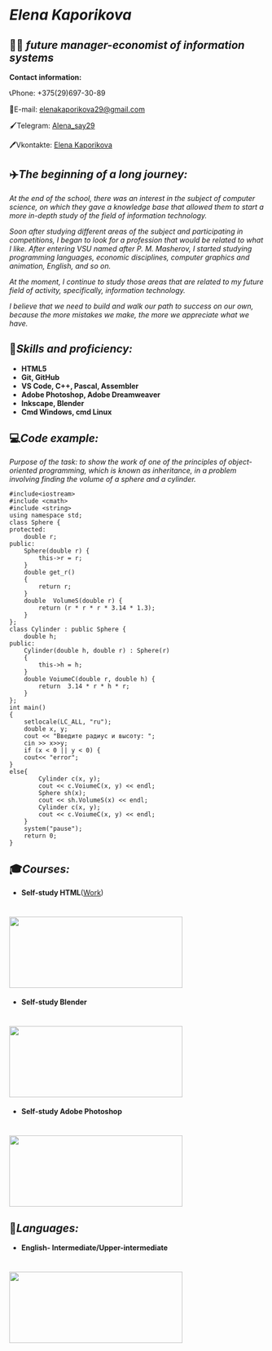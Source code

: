 # ***Elena Kaporikova***
## :woman_office_worker: *future manager-economist of information systems*
**Contact information:**

:telephone_receiver:Phone: +375(29)697-30-89

:e-mail:E-mail: elenakaporikova29@gmail.com

:paintbrush:Telegram: [Alena_say29](https://web.telegram.org/z/)

:pen:Vkontakte: [Elena Kaporikova](https://vk.com/id285859304)
## 	:airplane:*The beginning of a long journey:*

*At the end of the school, there was an interest in the subject of computer science, on which they gave a knowledge base that allowed them to start a more in-depth study of the field of information technology.*

*Soon after studying different areas of the subject and participating in competitions, I began to look for a profession that would be related to what I like. After entering VSU named after P. M. Masherov, I started studying programming languages, economic disciplines, computer graphics and animation, English, and so on.*

*At the moment, I continue to study those areas that are related to my future field of activity, specifically, information technology.*

*I believe that we need to build and walk our path to success on our own, because the more mistakes we make, the more we appreciate what we have.*
## :memo:*Skills and proficiency:*
* **HTML5**
* **Git, GitHub**
* **VS Code, C++, Pascal, Assembler**
* **Adobe Photoshop, Adobe Dreamweaver**
* **Inkscape, Blender**
* **Cmd Windows, cmd Linux**
## 	:computer:*Code example:*
*Purpose of the task: to show the work of one of the principles of object-oriented programming, which is known as inheritance, in a problem involving finding the volume of a sphere and a cylinder.*
```
#include<iostream>
#include <cmath> 
#include <string>
using namespace std;
class Sphere {
protected:
	double r;
public:
	Sphere(double r) {
		this->r = r;
	}
	double get_r()
	{
		return r;
	}
	double  VolumeS(double r) {
		return (r * r * r * 3.14 * 1.3);
	}
};
class Cylinder : public Sphere {
	double h;
public:
	Cylinder(double h, double r) : Sphere(r)
	{
		this->h = h;
	}
	double VoiumeC(double r, double h) {
		return  3.14 * r * h * r;
	}
};
int main()
{
	setlocale(LC_ALL, "ru");
	double x, y;
	cout << "Введите радиус и высоту: ";
	cin >> x>>y;
	if (x < 0 || y < 0) {
	cout<< "error";
}
else{
		Cylinder c(x, y);
		cout << c.VoiumeC(x, y) << endl;
		Sphere sh(x);
		cout << sh.VolumeS(x) << endl;
		Cylinder c(x, y);
		cout << c.VoiumeC(x, y) << endl;
	}
	system("pause");
	return 0;
}
```
## :mortar_board:*Courses:*
* **Self-study HTML**([Work](https://github.com/Elena2906/HTML/blob/main/HTML))
# <img src="https://user-images.githubusercontent.com/102890678/161447810-cfee08c3-fa6a-4482-95e6-e894124e5d78.png" width="340" height="140" />
* **Self-study Blender**
# <img src="https://user-images.githubusercontent.com/102890678/161447989-1d161247-1cf4-49e9-89c4-cac137c2efe1.png" width="340" height="140" />
* **Self-study Adobe Photoshop**
# <img src="https://user-images.githubusercontent.com/102890678/161448392-ad1197f7-12ff-4f17-ae31-2bcc77ff0fde.png" width="340" height="140" />
## :england:*Languages:*
* **English- Intermediate/Upper-intermediate**
# <img src="https://user-images.githubusercontent.com/102890678/161447216-29a8e5c2-551e-4f15-b085-fbe6800f9414.png" width="340" height="140" />


